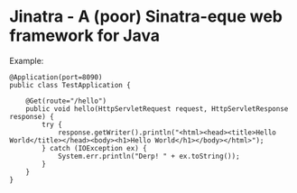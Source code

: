 Jinatra - A (poor) Sinatra-eque web framework for Java
======================================================

Example:

    @Application(port=8090)
    public class TestApplication {
    
        @Get(route="/hello")
        public void hello(HttpServletRequest request, HttpServletResponse response) {
            try {
                response.getWriter().println("<html><head><title>Hello World</title></head><body><h1>Hello World</h1></body></html>");
            } catch (IOException ex) {
                System.err.println("Derp! " + ex.toString());
            }
        }
    }
